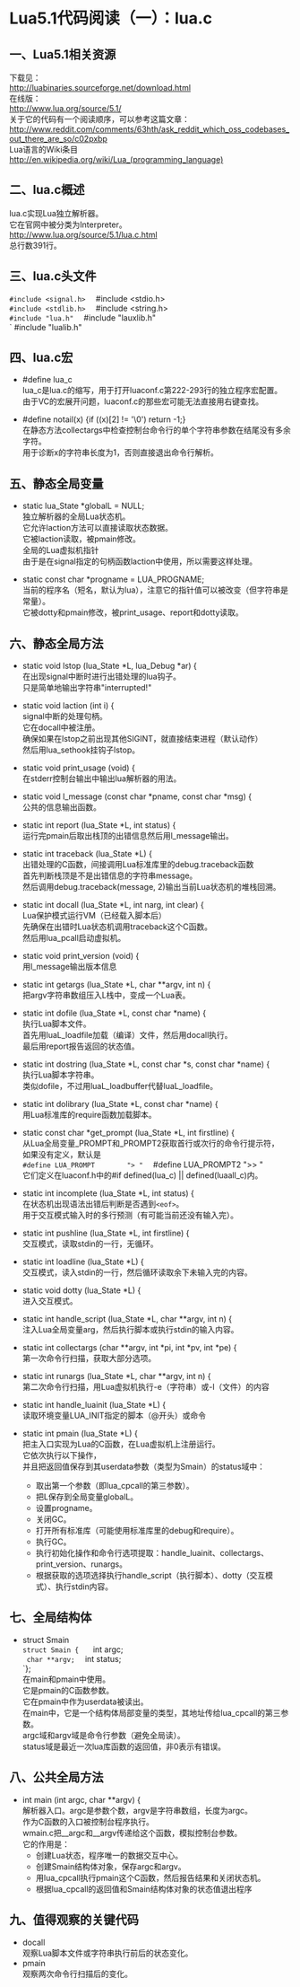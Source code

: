 # Lua5.1代码阅读（一）：lua.c  

## 一、Lua5.1相关资源  
下载见：  
http://luabinaries.sourceforge.net/download.html  
在线版：  
http://www.lua.org/source/5.1/  
关于它的代码有一个阅读顺序，可以参考这篇文章：  
http://www.reddit.com/comments/63hth/ask_reddit_which_oss_codebases_out_there_are_so/c02pxbp  
Lua语言的Wiki条目  
http://en.wikipedia.org/wiki/Lua_(programming_language)  

## 二、lua.c概述  
lua.c实现Lua独立解析器。  
它在官网中被分类为Interpreter。  
http://www.lua.org/source/5.1/lua.c.html  
总行数391行。  

## 三、lua.c头文件  
` #include <signal.h>  
` #include <stdio.h>  
` #include <stdlib.h>  
` #include <string.h>  
` #include "lua.h"  
` #include "lauxlib.h"  
` #include "lualib.h"  

## 四、lua.c宏  
* #define lua_c  
	lua_c是lua.c的缩写，用于打开luaconf.c第222-293行的独立程序宏配置。  
	由于VC的宏展开问题，luaconf.c的那些宏可能无法直接用右键查找。  
	
* #define notail(x)	{if ((x)[2] != '\0') return -1;}  
	在静态方法collectargs中检查控制台命令行的单个字符串参数在结尾没有多余字符。  
	用于诊断x的字符串长度为1，否则直接退出命令行解析。  

## 五、静态全局变量  
* static lua_State *globalL = NULL;  
	独立解析器的全局Lua状态机。  
	它允许laction方法可以直接读取状态数据。  
	它被laction读取，被pmain修改。  
	全局的Lua虚拟机指针  
	由于是在signal指定的句柄函数laction中使用，所以需要这样处理。  

* static const char *progname = LUA_PROGNAME;  
	当前的程序名（短名，默认为lua），注意它的指针值可以被改变（但字符串是常量）。  
	它被dotty和pmain修改，被print_usage、report和dotty读取。  

## 六、静态全局方法
* static void lstop (lua_State *L, lua_Debug *ar) {  
	在出现signal中断时进行出错处理的lua钩子。  
	只是简单地输出字符串"interrupted!"  
	
* static void laction (int i) {  
	signal中断的处理句柄。  
	它在docall中被注册。  
	确保如果在lstop之前出现其他SIGINT，就直接结束进程（默认动作）  
	然后用lua_sethook挂钩子lstop。  
	
* static void print_usage (void) {  
	在stderr控制台输出中输出lua解析器的用法。  

* static void l_message (const char *pname, const char *msg) {  
	公共的信息输出函数。  
	
* static int report (lua_State *L, int status) {  
	运行完pmain后取出栈顶的出错信息然后用l_message输出。  
	
* static int traceback (lua_State *L) {  
	出错处理的C函数，间接调用Lua标准库里的debug.traceback函数  
	首先判断栈顶是不是出错信息的字符串message。  
	然后调用debug.traceback(message, 2)输出当前Lua状态机的堆栈回溯。  
	
* static int docall (lua_State *L, int narg, int clear) {  
	Lua保护模式运行VM（已经载入脚本后）  
	先确保在出错时Lua状态机调用traceback这个C函数。  
	然后用lua_pcall启动虚拟机。  
	
* static void print_version (void) {  
	用l_message输出版本信息  

* static int getargs (lua_State *L, char **argv, int n) {  
	把argv字符串数组压入L栈中，变成一个Lua表。  
	
* static int dofile (lua_State *L, const char *name) {  
	执行Lua脚本文件。  
	首先用luaL_loadfile加载（编译）文件，然后用docall执行。  
	最后用report报告返回的状态值。  
	
* static int dostring (lua_State *L, const char *s, const char *name) {  
	执行Lua脚本字符串。  
	类似dofile，不过用luaL_loadbuffer代替luaL_loadfile。  

* static int dolibrary (lua_State *L, const char *name) {  
	用Lua标准库的require函数加载脚本。  

* static const char *get_prompt (lua_State *L, int firstline) {  
	从Lua全局变量_PROMPT和_PROMPT2获取首行或次行的命令行提示符，  
	如果没有定义，默认是  
	` #define LUA_PROMPT		"> "  
	` #define LUA_PROMPT2		">> "  
	它们定义在luaconf.h中的#if defined(lua_c) ||   defined(luaall_c)内。  

* static int incomplete (lua_State *L, int status) {  
	在状态机出现语法出错后判断是否遇到`<eof>`。  
	用于交互模式输入时的多行预测（有可能当前还没有输入完）。  
	
* static int pushline (lua_State *L, int firstline) {  
	交互模式，读取stdin的一行，无循环。  
	
* static int loadline (lua_State *L) {  
	交互模式，读入stdin的一行，然后循环读取余下未输入完的内容。  
	
* static void dotty (lua_State *L) {  
	进入交互模式。  

* static int handle_script (lua_State *L, char **argv, int n) {  
	注入Lua全局变量arg，然后执行脚本或执行stdin的输入内容。  

* static int collectargs (char **argv, int *pi, int *pv, int *pe) {  
	第一次命令行扫描，获取大部分选项。  

* static int runargs (lua_State *L, char **argv, int n) {  
	第二次命令行扫描，用Lua虚拟机执行-e（字符串）或-l（文件）的内容  
	
* static int handle_luainit (lua_State *L) {  
	读取环境变量LUA_INIT指定的脚本（@开头）或命令  

* static int pmain (lua_State *L) {  
	把主入口实现为Lua的C函数，在Lua虚拟机上注册运行。  
	它依次执行以下操作，  
	并且把返回值保存到其userdata参数（类型为Smain）的status域中：  
	* 取出第一个参数（即lua_cpcall的第三参数）。  
	* 把L保存到全局变量globalL。  
	* 设置progname。  
	* 关闭GC。  
	* 打开所有标准库（可能使用标准库里的debug和require）。  
	* 执行GC。  
	* 执行初始化操作和命令行选项提取：handle_luainit、collectargs、print_version、runargs。  
	* 根据获取的选项选择执行handle_script（执行脚本）、dotty（交互模式）、执行stdin内容。  

## 七、全局结构体  
* struct Smain  
    `struct Smain {  
    `  int argc;  
    `  char **argv;  
    `  int status;  
    `};  
    在main和pmain中使用。  
    它是pmain的C函数参数。  
    它在pmain中作为userdata被读出。  
    在main中，它是一个结构体局部变量的类型，其地址传给lua_cpcall的第三参数。  
    argc域和argv域是命令行参数（避免全局读）。  
    status域是最近一次lua库函数的返回值，非0表示有错误。  

## 八、公共全局方法  
* int main (int argc, char **argv) {  
	解析器入口。argc是参数个数，argv是字符串数组，长度为argc。  
	作为C函数的入口被控制台程序执行。  
	wmain.c把__argc和__argv传递给这个函数，模拟控制台参数。  
	它的作用是：  
	* 创建Lua状态，程序唯一的数据交互中心。  
	* 创建Smain结构体对象，保存argc和argv。  
	* 用lua_cpcall执行pmain这个C函数，然后报告结果和关闭状态机。  
	* 根据lua_cpcall的返回值和Smain结构体对象的状态值退出程序  

## 九、值得观察的关键代码  
* docall  
	观察Lua脚本文件或字符串执行前后的状态变化。  
* pmain  
	观察两次命令行扫描后的变化。  
